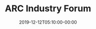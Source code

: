 ---
title: "ARC Industry Forum"
date: 2019-12-12T05:10:00-00:00
link: "https://www.arcweb.com/events/arc-industry-forum-orlando"
categories: ["events"]
event_date: February 3-6, 2020
expire_date: 2020-02-07T00:00:00-00:00
location: Orlando, Florida, USA
---